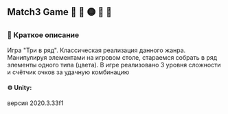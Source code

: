 ## Match3 Game :red_circle: :red_circle: :yellow_circle: :repeat: :red_circle:

### :page_facing_up: Краткое описание
Игра "Три в ряд". Классическая реализация данного жанра. 
Манипулируя элементами на игровом столе, стараемся собрать в ряд элементы одного типа (цвета).
В игре реализовано 3 уровня сложности и счётчик очков за удачную комбинацию

####  :gear: Unity:
версия 2020.3.33f1
